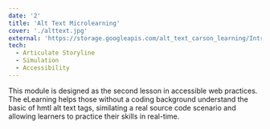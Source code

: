 ```yaml
---
date: '2'
title: 'Alt Text Microlearning'
cover: './alttext.jpg'
external: 'https://storage.googleapis.com/alt_text_carson_learning/Introduction%20to%20Alt%20Text%20-%20Carson%20Learning%20Designs/story.html'
tech:
  - Articulate Storyline
  - Simulation
  - Accessibility
---
```


This module is designed as the second lesson in accessible web practices. The eLearning helps those without a coding background understand the basic of hmtl alt text tags, similating a real source code scenario and allowing learners to practice their skills in real-time.
